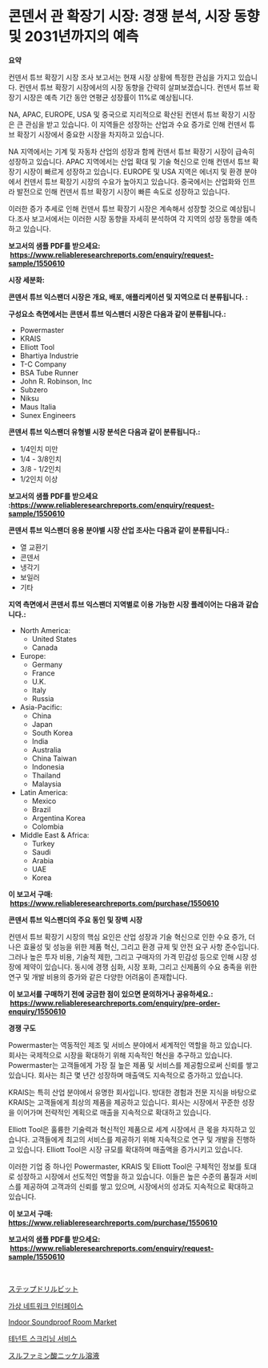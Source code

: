 <p><h1>콘덴서 관 확장기 시장: 경쟁 분석, 시장 동향 및 2031년까지의 예측</h1></p><p><strong>요약</strong></p>
<p><p>컨덴서 튜브 확장기 시장 조사 보고서는 현재 시장 상황에 특정한 관심을 가지고 있습니다.  컨덴서 튜브 확장기 시장에서의 시장 동향을 간략히 살펴보겠습니다. 컨덴서 튜브 확장기 시장은 예측 기간 동안 연평균 성장률이 11%로 예상됩니다.</p><p>NA, APAC, EUROPE, USA 및 중국으로 지리적으로 확산된 컨덴서 튜브 확장기 시장은 큰 관심을 받고 있습니다. 이 지역들은 성장하는 산업과 수요 증가로 인해 컨덴서 튜브 확장기 시장에서 중요한 시장을 차지하고 있습니다.</p><p>NA 지역에서는 기계 및 자동차 산업의 성장과 함께 컨덴서 튜브 확장기 시장이 급속히 성장하고 있습니다. APAC 지역에서는 산업 확대 및 기술 혁신으로 인해 컨덴서 튜브 확장기 시장이 빠르게 성장하고 있습니다. EUROPE 및 USA 지역은 에너지 및 환경 분야에서 컨덴서 튜브 확장기 시장의 수요가 높아지고 있습니다. 중국에서는 산업화와 인프라 발전으로 인해 컨덴서 튜브 확장기 시장이 빠른 속도로 성장하고 있습니다.</p><p>이러한 증가 추세로 인해 컨덴서 튜브 확장기 시장은 계속해서 성장할 것으로 예상됩니다.조사 보고서에서는 이러한 시장 동향을 자세히 분석하여 각 지역의 성장 동향을 예측하고 있습니다.</p></p>
<p><strong>보고서의 샘플 PDF를 받으세요: &nbsp;<a href="https://www.reliableresearchreports.com/enquiry/request-sample/1550610">https://www.reliableresearchreports.com/enquiry/request-sample/1550610</a></strong></p>
<p><strong>시장 세분화:</strong></p>
<p><strong> 콘덴서 튜브 익스팬더 시장은 개요, 배포, 애플리케이션 및 지역으로 더 분류됩니다. :</strong></p>
<p><strong>구성요소 측면에서는 콘덴서 튜브 익스팬더 시장은 다음과 같이 분류됩니다.:</strong></p>
<p><ul><li>Powermaster</li><li>KRAIS</li><li>Elliott Tool</li><li>Bhartiya Industrie</li><li>T-C Company</li><li>BSA Tube Runner</li><li>John R. Robinson, Inc</li><li>Subzero</li><li>Niksu</li><li>Maus Italia</li><li>Sunex Engineers</li></ul></p>
<p><strong> 콘덴서 튜브 익스팬더 유형별 시장 분석은 다음과 같이 분류됩니다.:</strong></p>
<p><ul><li>1/4인치 미만</li><li>1/4 - 3/8인치</li><li>3/8 - 1/2인치</li><li>1/2인치 이상</li></ul></p>
<p><strong>보고서의 샘플 PDF를 받으세요 :<a href="https://www.reliableresearchreports.com/enquiry/request-sample/1550610">https://www.reliableresearchreports.com/enquiry/request-sample/1550610</a></strong></p>
<p><strong> 콘덴서 튜브 익스팬더 응용 분야별 시장 산업 조사는 다음과 같이 분류됩니다.:</strong></p>
<p><ul><li>열 교환기</li><li>콘덴서</li><li>냉각기</li><li>보일러</li><li>기타</li></ul></p>
<p><strong>지역 측면에서 콘덴서 튜브 익스팬더 지역별로 이용 가능한 시장 플레이어는 다음과 같습니다.:</strong></p>
<p><ul>
    <li>
        North America:
        <ul>
            <li>United States</li>
            <li>Canada</li>
        </ul>
    </li>
    <li>
        Europe:
        <ul>
            <li>Germany</li>
            <li>France</li>
            <li>U.K.</li>
            <li>Italy</li>
            <li>Russia</li>
        </ul>
    </li>
    <li>
        Asia-Pacific:
        <ul>
            <li>China</li>
            <li>Japan</li>
            <li>South Korea</li>
            <li>India</li>
            <li>Australia</li>
            <li>China Taiwan</li>
            <li>Indonesia</li>
            <li>Thailand</li>
            <li>Malaysia</li>
        </ul>
    </li>
    <li>
        Latin America:
        <ul>
            <li>Mexico</li>
            <li>Brazil</li>
            <li>Argentina Korea</li>
            <li>Colombia</li>
        </ul>
    </li>
    <li>
        Middle East & Africa:
        <ul>
            <li>Turkey</li>
            <li>Saudi</li>
            <li>Arabia</li>
            <li>UAE</li>
            <li>Korea</li>
        </ul>
    </li>
    </ul></p>
<p><strong>이 보고서 구매: &nbsp;<a href="https://www.reliableresearchreports.com/purchase/1550610">https://www.reliableresearchreports.com/purchase/1550610</a></strong></p>
<p><strong>콘덴서 튜브 익스팬더의 주요 동인 및 장벽 시장</strong></p>
<p><p>컨덴서 튜브 확장기 시장의 핵심 요인은 산업 성장과 기술 혁신으로 인한 수요 증가, 더 나은 효율성 및 성능을 위한 제품 혁신, 그리고 환경 규제 및 안전 요구 사항 준수입니다. 그러나 높은 투자 비용, 기술적 제한, 그리고 구매자의 가격 민감성 등으로 인해 시장 성장에 제약이 있습니다. 동시에 경쟁 심화, 시장 포화, 그리고 신제품의 수요 충족을 위한 연구 및 개발 비용의 증가와 같은 다양한 어려움이 존재합니다.</p></p>
<p><strong>이 보고서를 구매하기 전에 궁금한 점이 있으면 문의하거나 공유하세요.: &nbsp;<a href="https://www.reliableresearchreports.com/enquiry/pre-order-enquiry/1550610">https://www.reliableresearchreports.com/enquiry/pre-order-enquiry/1550610</a></strong></p>
<p><strong>경쟁 구도</strong></p>
<p><p>Powermaster는 역동적인 제조 및 서비스 분야에서 세계적인 역할을 하고 있습니다. 회사는 국제적으로 시장을 확대하기 위해 지속적인 혁신을 추구하고 있습니다. Powermaster는 고객들에게 가장 질 높은 제품 및 서비스를 제공함으로써 신뢰를 쌓고 있습니다. 회사는 최근 몇 년간 성장하며 매출액도 지속적으로 증가하고 있습니다.</p><p>KRAIS는 특히 산업 분야에서 유명한 회사입니다. 방대한 경험과 전문 지식을 바탕으로 KRAIS는 고객들에게 최상의 제품을 제공하고 있습니다. 회사는 시장에서 꾸준한 성장을 이어가며 전략적인 계획으로 매출을 지속적으로 확대하고 있습니다.</p><p>Elliott Tool은 훌륭한 기술력과 혁신적인 제품으로 세계 시장에서 큰 몫을 차지하고 있습니다. 고객들에게 최고의 서비스를 제공하기 위해 지속적으로 연구 및 개발을 진행하고 있습니다. Elliott Tool은 시장 규모를 확대하며 매출액을 증가시키고 있습니다.</p><p>이러한 기업 중 하나인 Powermaster, KRAIS 및 Elliott Tool은 구체적인 정보를 토대로 성장하고 시장에서 선도적인 역할을 하고 있습니다. 이들은 높은 수준의 품질과 서비스를 제공하여 고객과의 신뢰를 쌓고 있으며, 시장에서의 성과도 지속적으로 확대하고 있습니다.</p></p>
<p><strong>이 보고서 구매: &nbsp; <a href="https://www.reliableresearchreports.com/purchase/1550610">https://www.reliableresearchreports.com/purchase/1550610</a></strong></p>
<p><strong>보고서의 샘플 PDF를 받으세요: &nbsp;<a href="https://www.reliableresearchreports.com/enquiry/request-sample/1550610">https://www.reliableresearchreports.com/enquiry/request-sample/1550610</a></strong><strong></strong></p>
<p>&nbsp;</p>
<p><p><a href="https://github.com/ReganWisoky2023/Market-Research-Report-List-1/blob/main/70417087321.md">ステップドリルビット</a></p><p><a href="https://github.com/LanceOlsotn8978/Market-Research-Report-List-1/blob/main/75160016154.md">가상 네트워크 인터페이스</a></p><p><a href="https://github.com/provorikovar/Market-Research-Report-List-3/blob/main/indoor-soundproof-room-market.md">Indoor Soundproof Room Market</a></p><p><a href="https://github.com/lzrvbyqzftro57/Market-Research-Report-List-1/blob/main/98416706155.md">테넌트 스크리닝 서비스</a></p><p><a href="https://medium.com/@emmittkutch2023/%E3%83%8B%E3%83%83%E3%82%B1%E3%83%AB%E3%82%B9%E3%83%AB%E3%83%95%E3%82%A7%E3%83%BC%E3%83%88%E6%BA%B6%E6%B6%B2%E5%B8%82%E5%A0%B4%E8%A6%8F%E6%A8%A1-%E5%B8%82%E5%A0%B4%E3%81%AE%E5%B1%95%E6%9C%9B%E3%81%A8%E5%B8%82%E5%A0%B4%E4%BA%88%E6%B8%AC-2024%E5%B9%B4%E3%81%8B%E3%82%892031%E5%B9%B4-3f12b30f9c7b">スルファミン酸ニッケル溶液</a></p></p>